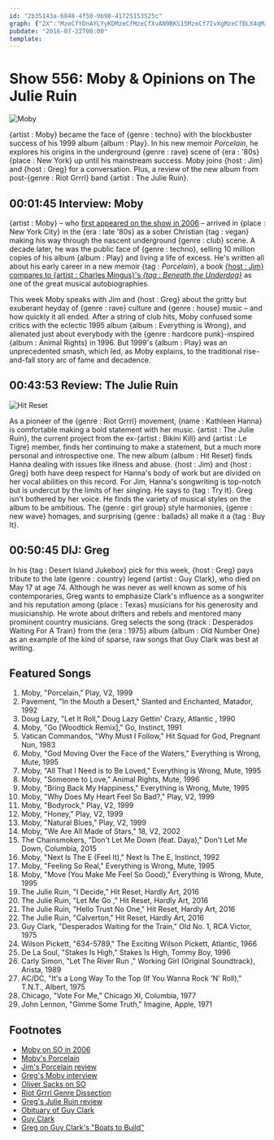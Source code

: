 ```yaml
---
id: "2b35143a-6848-4f58-9b98-41725153525c"
graph: {"2X":"MzeCfYDnAYLYyKDMzeCfMzeCfXvAN9BKS15MzeCf7IvXgMzeCfBLX4qMzeCfMzeCfnMzxUCd3L9MzeCfMzeCfNivuIVL0VZcZyByDxioGYDnAY","215":"BA1zNxCmj8qJUc1xCmj8rf3hUxCmj8EMePrrf3hUW7DtFrf3hUBGSb8rf3hUX6cfdrf3hUBHm1Grf3hU97qipX6cfdBHm1Gdhnxe","2CL":"BHm1GqYVo97q8hCh7VYo0C1Orh7VYo0C1Or7cQ8W"}
pubdate: "2016-07-22T00:00"
template: 
---
```






# Show 556: Moby & Opinions on The Julie Ruin

![Moby](https://static.soundopinions.org/images/2016/moby_web.jpg)

{artist : Moby} became the face of {genre : techno} with the blockbuster success of his 1999 album {album : Play}. In his new memoir *Porcelain*, he explores his origins in the underground {genre : rave} scene of {era : '80s}  {place : New York} up until his mainstream success. Moby joins {host : Jim} and {host : Greg} for a conversation. Plus, a review of the new album from post-{genre : Riot Grrrl} band {artist : The Julie Ruin}.



## 00:01:45 Interview: Moby

{artist : Moby} – who [first appeared on the show in 2006](/show/49/) – arrived in {place : New York City} in the {era : late '80s} as a sober Christian {tag : vegan} making his way through the nascent underground {genre : club} scene. A decade later, he was the public face of {genre : techno}, selling 10 million copies of his album {album : Play} and living a life of excess. He's written all about his early career in a new memoir {tag : *Porcelain*}, a book [{host : Jim} compares to {artist : Charles Mingus}'s *{tag : Beneath the Underdog}*](https://www.wbez.org/shows/jim-derogatis/mobys-porcelain-is-a-musical-memoir-that-ranks-with-the-very-best/67afc360-5db1-48ff-ac29-db5813e69e01) as one of the great musical autobiographies.

This week Moby speaks with Jim and {host : Greg} about the gritty but exuberant heyday of {genre : rave} culture and {genre : house} music – and how quickly it all ended. After a string of club hits, Moby confused some critics with the eclectic 1995 album {album : Everything is Wrong}, and alienated just about everybody with the {genre : hardcore punk}-inspired {album : Animal Rights} in 1996. But 1999's {album : Play} was an unprecedented smash, which led, as Moby explains, to the traditional rise-and-fall story arc of fame and decadence.



## 00:43:53 Review: The Julie Ruin

![Hit Reset](https://static.soundopinions.org/assets/556/2150.jpg)

As a pioneer of the {genre : Riot Grrrl} movement, {name : Kathleen Hanna} is comfortable making a bold statement with her music. {artist : The Julie Ruin}, the current project from the ex-{artist : Bikini Kill} and {artist : Le Tigre} member, finds her continuing to make a statement, but a much more personal and introspective one. The new album {album : Hit Reset} finds Hanna dealing with issues like illness and abuse. {host : Jim} and {host : Greg} both have deep respect for Hanna's body of work but are divided on her vocal abilities on this record. For Jim, Hanna's songwriting is top-notch but is undercut by the limits of her singing. He says to {tag : Try It}. Greg isn't bothered by her voice. He finds the variety of musical styles on the album to be ambitious. The {genre : girl group} style harmonies, {genre : new wave} homages, and surprising {genre : ballads} all make it a {tag : Buy It}.



## 00:50:45 DIJ: Greg

In his {tag : Desert Island Jukebox} pick for this week, {host : Greg} pays tribute to the late {genre : country} legend {artist : Guy Clark}, who died on May 17 at age 74. Although he was never as well known as some of his contemporaries, Greg wants to emphasize Clark's influence as a songwriter and his reputation among {place : Texas} musicians for his generosity and musicianship. He wrote about drifters and rebels and mentored many prominent country musicians. Greg selects the song {track : Desperados Waiting For A Train} from the {era : 1975} album {album : Old Number One} as an example of the kind of sparse, raw songs that Guy Clark was best at writing.



## Featured Songs

1. Moby, "Porcelain," Play, V2, 1999
2. Pavement, "In the Mouth a Desert," Slanted and Enchanted, Matador, 1992
3. Doug Lazy, "Let It Roll," Doug Lazy Gettin' Crazy, Atlantic , 1990
4. Moby, "Go [Woodtick Remix]," Go, Instinct, 1991
5. Vatican Commandos, "Why Must I Follow," Hit Squad for God, Pregnant Nun, 1983
6. Moby, "God Moving Over the Face of the Waters," Everything is Wrong, Mute, 1995
7. Moby, "All That I Need is to Be Loved," Everything is Wrong, Mute, 1995
8. Moby, "Someone to Love," Animal Rights, Mute, 1996
9. Moby, "Bring Back My Happiness," Everything is Wrong, Mute, 1995
10. Moby, "Why Does My Heart Feel So Bad?," Play, V2, 1999
11. Moby, "Bodyrock," Play, V2, 1999
12. Moby, "Honey," Play, V2, 1999
13. Moby, "Natural Blues," Play, V2, 1999
14. Moby, "We Are All Made of Stars," 18, V2, 2002
15. The Chainsmokers, "Don't Let Me Down (feat. Daya)," Don't Let Me Down, Columbia, 2015
16. Moby, "Next Is The E (Feel It)," Next Is The E, Instinct, 1992
17. Moby, "Feeling So Real," Everything is Wrong, Mute, 1995
18. Moby, "Move (You Make Me Feel So Good)," Everything is Wrong, Mute, 1995
19. The Julie Ruin, "I Decide," Hit Reset, Hardly Art, 2016
20. The Julie Ruin, "Let Me Go ," Hit Reset, Hardly Art, 2016
21. The Julie Ruin, "Hello Trust No One," Hit Reset, Hardly Art, 2016
22. The Julie Ruin, "Calverton," Hit Reset, Hardly Art, 2016
23. Guy Clark, "Desperados Waiting for the Train," Old No. 1, RCA Victor, 1975
24. Wilson Pickett, "634-5789," The Exciting Wilson Pickett, Atlantic, 1966
25. De La Soul, "Stakes Is High," Stakes Is High, Tommy Boy, 1996
26. Carly Simon, "Let The River Run ," Working Girl (Original Soundtrack), Arista, 1989
27. AC/DC, "It's a Long Way To the Top (If You Wanna Rock 'N' Roll)," T.N.T., Albert, 1975
28. Chicago, "Vote For Me," Chicago XI, Columbia, 1977
29. John Lennon, "Gimme Some Truth," Imagine, Apple, 1971



## Footnotes

- [Moby on SO in 2006](/show/49/)
- [Moby's Porcelain](http://moby.com/book/)
- [Jim's Porcelain review](https://www.wbez.org/shows/jim-derogatis/mobys-porcelain-is-a-musical-memoir-that-ranks-with-the-very-best/67afc360-5db1-48ff-ac29-db5813e69e01)
- [Greg's Moby interview](http://www.chicagotribune.com/entertainment/music/kot/ct-moby-ott-0513-20160509-column.html)
- [Oliver Sacks on SO](/show/150/)
- [Riot Grrrl Genre Dissection](/show/547/#riotgrrrl)
- [Greg's Julie Ruin review](http://www.chicagotribune.com/entertainment/music/kot/sc-julie-ruin-hit-reset-review-20160708-column.html)
- [Obituary of Guy Clark](http://www.chicagotribune.com/entertainment/music/ct-guy-clark-dead-20160517-story.html)
- [Guy Clark](http://www.guyclark.com/)
- [Greg on Guy Clark's "Boats to Build"](http://articles.chicagotribune.com/1992-12-31/features/9204280924_1_star-american-explorer-series-guy-clark)